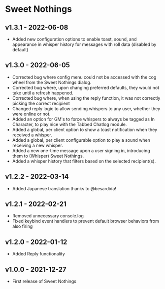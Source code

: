 # Sweet Nothings
## v1.3.1 - 2022-06-08
 - Added new configuration options to enable toast, sound, and appearance in whisper history for messages with roll data (disabled by default)

## v1.3.0 - 2022-06-05
 - Corrected bug where config menu could not be accessed with the cog wheel from the Sweet Nothings dialog.
 - Corrected bug where, upon changing preferred defaults, they would not take until a refresh happened.
 - Corrected bug where, when using the reply function, it was not correctly picking the correct recipient
 - Changed reply logic to allow sending whispers to any user, whether they were online or not.
 - Added an option for GM's to force whispers to always be tagged as In Character, to play nice with the Tabbed Chatlog module.
 - Added a global, per client option to show a toast notification when they received a whisper.
 - Added a global, per client configurable option to play a sound when receiving a new whisper.
 - Added a new one-time message upon a user signing in, introducing them to (Whisper) Sweet Nothings.
 - Added a whisper history that filters based on the selected recipient(s).

## v1.2.2 - 2022-03-14
 - Added Japanese translation thanks to @besardida!
  
## v1.2.1 - 2022-02-21
 - Removed unnecessary console.log
 - Fixed keybind event handlers to prevent default browser behaviors from also firing
  
## v1.2.0 - 2022-01-12
 - Added Reply functionality
 
## v1.0.0 - 2021-12-27
- First release of Sweet Nothings